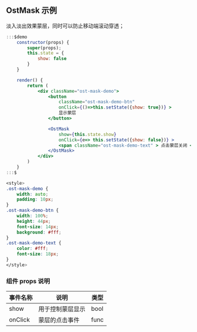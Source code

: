 ## OstMask 示例

淡入淡出效果蒙层，同时可以防止移动端滚动穿透；

```jsx
:::$demo
    constructor(props) {
        super(props);
        this.state = {
            show: false
        }
    }

    render() {
        return (
            <div className="ost-mask-demo">
                <button
                    className="ost-mask-demo-btn"
                    onClick={()=>this.setState({show: true})} > 
                    显示蒙层
                </button>

                <OstMask 
                    show={this.state.show} 
                    onClick={e=> this.setState({show: false})} >
                    <span className="ost-mask-demo-text" > 点击蒙层关闭 </span>
                </OstMask>
            </div>
        )
    }
:::$
```

```css
<style>
.ost-mask-demo {
    width: auto;
    padding: 10px;
}
.ost-mask-demo-btn {
    width: 100%;
    height: 44px;
    font-size: 14px;
    background: #fff;
}
.ost-mask-demo-text {
    color: #fff;
    font-size: 18px;
}
</style>

```

### 组件 props 说明
| 事件名称 | 说明 | 类型 |
|---------|--------|---------|
| show | 用于控制蒙层显示 | bool |
| onClick | 蒙层的点击事件 | func |

  